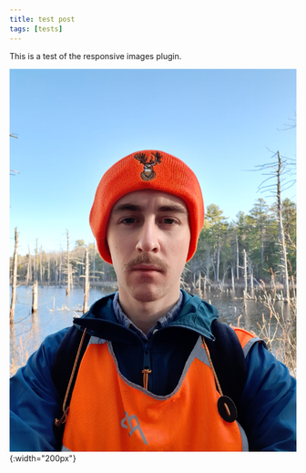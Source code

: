 ```yaml
---
title: test post
tags: [tests]
---
```


This is a test of the responsive images plugin.

![alt text](/assets/profile.jpg){:width="200px"}
